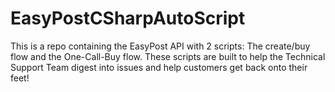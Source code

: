 # EasyPostCSharpAutoScript

This is a repo containing the EasyPost API with 2 scripts: The create/buy flow and the One-Call-Buy flow. These scripts are built to help the Technical Support Team digest into issues and help customers get back onto their feet!
